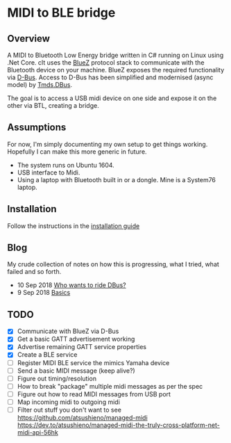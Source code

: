 # MIDI to BLE bridge
## Overview
A MIDI to Bluetooth Low Energy bridge written in C# running on Linux using .Net Core.
cIt uses the [BlueZ](https://git.kernel.org/pub/scm/bluetooth/bluez.git) protocol stack to communicate with the Bluetooth device on your machine.
BlueZ exposes the required functionality via [D-Bus](https://www.freedesktop.org/wiki/Software/dbus/).
Access to D-Bus has been simplified and modernised (async model) by [Tmds.DBus](https://github.com/tmds/Tmds.DBus).

The goal is to access a USB midi device on one side and expose it on the other via BTL, creating a bridge.

## Assumptions
For now, I'm simply documenting my own setup to get things working. Hopefully I can make this more generic in future.
* The system runs on Ubuntu 1604.
* USB interface to Midi.
* Using a laptop with Bluetooth built in or a dongle. Mine is a System76 laptop.

## Installation
Follow the instructions in the [installation guide](install.md)

## Blog
My crude collection of notes on how this is progressing, what I tried, what failed and so forth.

* 10 Sep 2018 [Who wants to ride DBus?](blog/002-understanding-dbus.md)
* 9 Sep 2018 [Basics](blog/001-getting-anything-to-work.md)

## TODO
- [x] Communicate with BlueZ via D-Bus
- [x] Get a basic GATT advertisement working
- [x] Advertise remaining GATT service properties
- [x] Create a BLE service
- [ ] Register MIDI BLE service the mimics Yamaha device
- [ ] Send a basic MIDI message (keep alive?)
- [ ] Figure out timing/resolution
- [ ] How to break "package" multiple midi messages as per the spec
- [ ] Figure out how to read MIDI messages from USB port
- [ ] Map incoming midi to outgoing midi
- [ ] Filter out stuff you don't want to see
      https://github.com/atsushieno/managed-midi
      https://dev.to/atsushieno/managed-midi-the-truly-cross-platform-net-midi-api-56hk